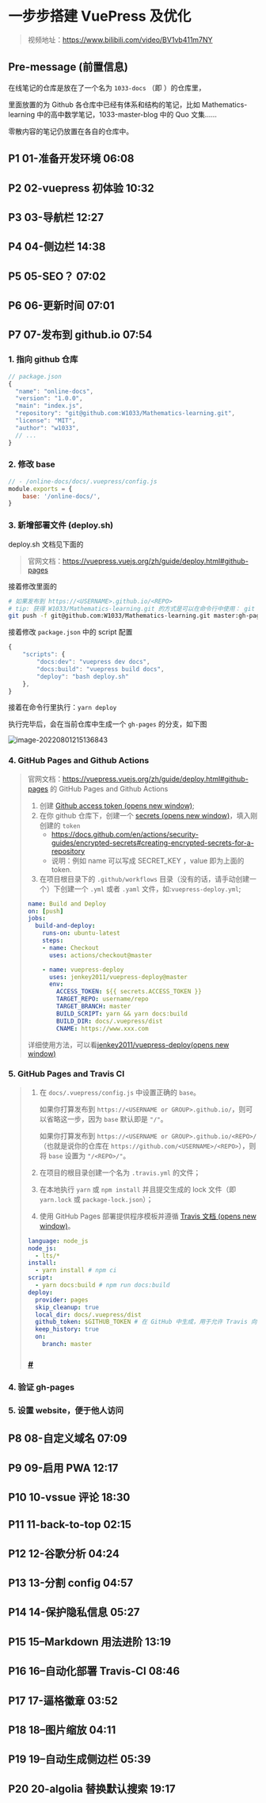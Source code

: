 # 一步步搭建 VuePress 及优化

> 视频地址：https://www.bilibili.com/video/BV1vb411m7NY



## Pre-message (前置信息)

在线笔记的仓库是放在了一个名为 `1033-docs` （即 <repo>）的仓库里，

里面放置的为 Github 各仓库中已经有体系和结构的笔记，比如 Mathematics-learning 中的高中数学笔记，1033-master-blog 中的 Quo 文集......

零散内容的笔记仍放置在各自的仓库中。








## P1 01-准备开发环境 06:08 



## P2 02-vuepress 初体验 10:32 



## P3 03-导航栏 12:27 



## P4 04-侧边栏 14:38 



## P5 05-SEO？ 07:02 



## P6 06-更新时间 07:01 



## P7 07-发布到 github.io 07:54 
### 1. 指向 github 仓库
```js
// package.json
{
  "name": "online-docs",
  "version": "1.0.0",
  "main": "index.js",
  "repository": "git@github.com:W1033/Mathematics-learning.git",
  "license": "MIT",
  "author": "w1033",
  // ...
}
```

### 2. 修改 base

```js
// - /online-docs/docs/.vuepress/config.js
module.exports = {
    base: '/online-docs/',
}
```


### 3. 新增部署文件 (deploy.sh)
deploy.sh 文档见下面的

> 官网文档：https://vuepress.vuejs.org/zh/guide/deploy.html#github-pages

接着修改里面的 

```sh
# 如果发布到 https://<USERNAME>.github.io/<REPO>
# tip: 获得 W1033/Mathematics-learning.git 的方式是可以在命令行中使用： git config -l 命令
git push -f git@github.com:W1033/Mathematics-learning.git master:gh-pages
```
接着修改 `package.json` 中的 script 配置
```js
{
    "scripts": {
        "docs:dev": "vuepress dev docs",
        "docs:build": "vuepress build docs",
        "deploy": "bash deploy.sh"
    },
}
```
接着在命令行里执行：`yarn deploy`

执行完毕后，会在当前仓库中生成一个 `gh-pages` 的分支，如下图

![image-20220801215136843](readme.assets/image-20220801215136843.png)

### 4. GitHub Pages and Github Actions

> 官网文档：https://vuepress.vuejs.org/zh/guide/deploy.html#github-pages 的 GitHub Pages and Github Actions
>
> 
>
> 1. 创建 [Github access token (opens new window)](https://docs.github.com/en/authentication/keeping-your-account-and-data-secure/creating-a-personal-access-token);
> 2. 在你 github 仓库下，创建一个 [secrets (opens new window)](https://docs.github.com/en/actions/security-guides/encrypted-secrets)，填入刚创建的 `token`
>     + https://docs.github.com/en/actions/security-guides/encrypted-secrets#creating-encrypted-secrets-for-a-repository
>     + 说明：例如 name 可以写成 SECRET_KEY ，value 即为上面的 token.
> 3. 在项目根目录下的 `.github/workflows` 目录（没有的话，请手动创建一个）下创建一个 `.yml` 或者 `.yaml` 文件，如:`vuepress-deploy.yml`;
>
> ```yml
> name: Build and Deploy
> on: [push]
> jobs:
>   build-and-deploy:
>     runs-on: ubuntu-latest
>     steps:
>     - name: Checkout
>       uses: actions/checkout@master
> 
>     - name: vuepress-deploy
>       uses: jenkey2011/vuepress-deploy@master
>       env:
>         ACCESS_TOKEN: ${{ secrets.ACCESS_TOKEN }}
>         TARGET_REPO: username/repo
>         TARGET_BRANCH: master
>         BUILD_SCRIPT: yarn && yarn docs:build
>         BUILD_DIR: docs/.vuepress/dist
>         CNAME: https://www.xxx.com
> ```
>
> 详细使用方法，可以看[jenkey2011/vuepress-deploy(opens new window)](https://github.com/jenkey2011/vuepress-deploy/)
>







### 5. GitHub Pages and Travis CI

> 1. 在 `docs/.vuepress/config.js` 中设置正确的 `base`。
>
>     如果你打算发布到 `https://<USERNAME or GROUP>.github.io/`，则可以省略这一步，因为 `base` 默认即是 `"/"`。
>
>     如果你打算发布到 `https://<USERNAME or GROUP>.github.io/<REPO>/`（也就是说你的仓库在 `https://github.com/<USERNAME>/<REPO>`），则将 `base` 设置为 `"/<REPO>/"`。
>
> 2. 在项目的根目录创建一个名为 `.travis.yml` 的文件；
>
> 3. 在本地执行 `yarn` 或 `npm install` 并且提交生成的 lock 文件（即 `yarn.lock` 或 `package-lock.json`）；
>
> 4. 使用 GitHub Pages 部署提供程序模板并遵循 [Travis 文档 (opens new window)](https://docs.travis-ci.com/user/deployment/pages/)。
>
> ```yaml
> language: node_js
> node_js:
>   - lts/*
> install:
>   - yarn install # npm ci
> script:
>   - yarn docs:build # npm run docs:build
> deploy:
>   provider: pages
>   skip_cleanup: true
>   local_dir: docs/.vuepress/dist
>   github_token: $GITHUB_TOKEN # 在 GitHub 中生成，用于允许 Travis 向你的仓库推送代码。在 Travis 的项目设置页面进行配置，设置为 secure variable
>   keep_history: true
>   on:
>     branch: master
> ```
>
> ### [#](https://vuepress.vuejs.org/zh/guide/deploy.html#gitlab-pages-and-gitlab-ci)







### 4. 验证 gh-pages

### 5. 设置 website，便于他人访问


## P8 08-自定义域名 07:09 



## P9 09-启用 PWA 12:17 



## P10 10-vssue 评论 18:30 



## P11 11-back-to-top 02:15 



## P12 12-谷歌分析 04:24 



## P13 13-分割 config 04:57 



## P14 14-保护隐私信息 05:27 



## P15 15–Markdown 用法进阶 13:19 



## P16 16–自动化部署 Travis-CI 08:46 



## P17 17-逼格徽章 03:52 



## P18 18–图片缩放 04:11 



## P19 19–自动生成侧边栏 05:39 



## P20 20-algolia 替换默认搜索 19:17